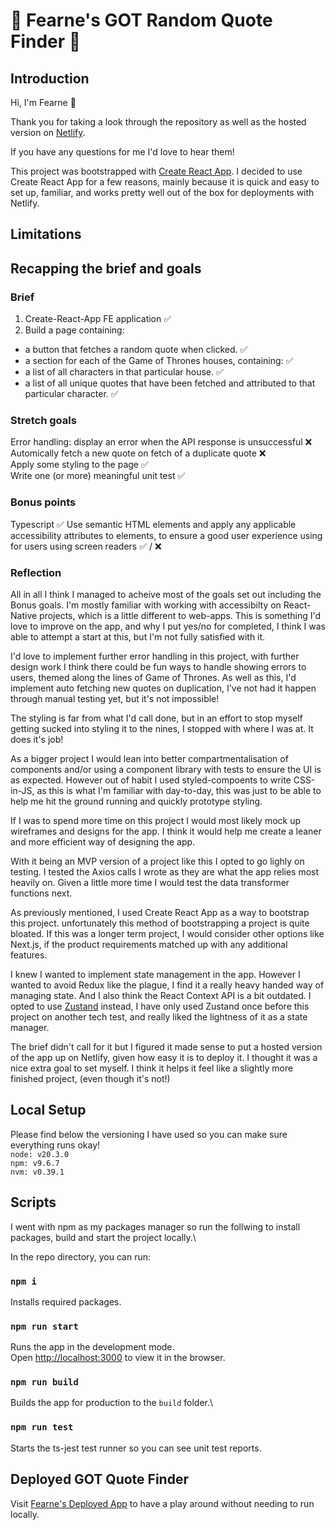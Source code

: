 # 🌿 Fearne's GOT Random Quote Finder 💬

## Introduction
Hi, I'm Fearne 👋 

Thank you for taking a look through the repository as well as the hosted version on [Netlify](https://fy-got-test.netlify.app/).

If you have any questions for me I'd love to hear them!

This project was bootstrapped with [Create React App](https://github.com/facebook/create-react-app). I decided to use Create React App for a few reasons, mainly because it is quick and easy to set up, familiar, and works pretty well out of the box for deployments with Netlify.

## Limitations 


## Recapping the brief and goals
### Brief
1. Create-React-App FE application ✅
2. Build a page containing:
 - a button that fetches a random quote when clicked. ✅
 - a section for each of the Game of Thrones houses, containing: ✅
 - a list of all characters in that particular house. ✅
 - a list of all unique quotes that have been fetched and attributed to that particular character. ✅

### Stretch goals
Error handling: display an error when the API response is unsuccessful ❌\
Automically fetch a new quote on fetch of a duplicate quote ❌\
Apply some styling to the page ✅\
Write one (or more) meaningful unit test ✅

### Bonus points
Typescript ✅
Use semantic HTML elements and apply any applicable accessibility attributes to elements, to ensure a good user experience using for users using screen readers ✅ / ❌

### Reflection
All in all I think I managed to acheive most of the goals set out including the Bonus goals.
I'm mostly familiar with working with accessibilty on React-Native projects, which is a little different to web-apps. This is something I'd love to improve on the app, and why I put yes/no for completed, I think I was able to attempt a start at this, but I'm not fully satisfied with it.

I'd love to implement further error handling in this project, with further design work I think there could be fun ways to handle showing errors to users, themed along the lines of Game of Thrones. As well as this, I'd implement auto fetching new quotes on duplication, I've not had it happen through manual testing yet, but it's not impossible!

The styling is far from what I'd call done, but in an effort to stop myself getting sucked into styling it to the nines, I stopped with where I was at. It does it's job!

As a bigger project I would lean into better compartmentalisation of components and/or using a component library with tests to ensure the UI is as expected. However out of habit I used styled-compoents to write CSS-in-JS, as this is what I'm familiar with day-to-day, this was just to be able to help me hit the ground running and quickly prototype styling.

If I was to spend more time on this project I would most likely mock up wireframes and designs for the app. I think it would help me create a leaner and more efficient way of designing the app.

With it being an MVP version of a project like this I opted to go lighly on testing. I tested the Axios calls I wrote as they are what the app relies most heavily on. Given a little more time I would test the data transformer functions next.

As previously mentioned, I used Create React App as a way to bootstrap this project. unfortunately this method of bootstrapping a project is quite bloated. If this was a longer term project, I would consider other options like Next.js, if the product requirements matched up with any additional features.

I knew I wanted to implement state management in the app. However I wanted to avoid Redux like the plague, I find it a really heavy handed way of managing state. And I also think the React Context API is a bit outdated. I opted to use [Zustand](https://github.com/pmndrs/zustand) instead, I have only used Zustand once before this project on another tech test, and really liked the lightness of it as a state manager.

The brief didn't call for it but I figured it made sense to put a hosted version of the app up on Netlify, given how easy it is to deploy it. I thought it was a nice extra goal to set myself. I think it helps it feel like a slightly more finished project, (even though it's not!)


## Local Setup
Please find below the versioning I have used so you can make sure everything runs okay!\
`node: v20.3.0`\
`npm: v9.6.7`\
`nvm: v0.39.1`


## Scripts
I went with npm as my packages manager so run the follwing to install packages, build and start the project locally.\

In the repo directory, you can run:

### `npm i`

Installs required packages.

### `npm run start`

Runs the app in the development mode.\
Open [http://localhost:3000](http://localhost:3000) to view it in the browser.

### `npm run build`

Builds the app for production to the `build` folder.\

### `npm run test`

Starts the ts-jest test runner so you can see unit test reports.

## Deployed GOT Quote Finder
Visit [Fearne's Deployed App](https://fy-got-test.netlify.app/) to have a play around without needing to run locally.